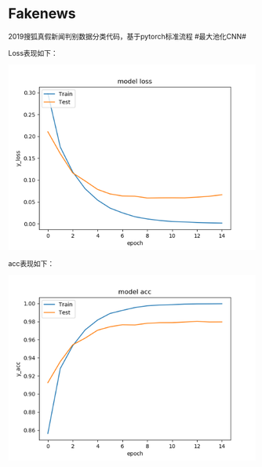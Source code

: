 # Fakenews
2019搜狐真假新闻判别数据分类代码，基于pytorch标准流程
#最大池化CNN#

Loss表现如下：

![图1 loss图](https://github.com/yanhan19940405/Fakenews/blob/master/img/loss.png)

acc表现如下：

![图1 acc图](https://github.com/yanhan19940405/Fakenews/blob/master/img/acc.png)
